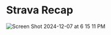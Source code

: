 # Strava Recap

![Screen Shot 2024-12-07 at 6 15 11 PM](https://github.com/user-attachments/assets/62bcbf2e-1216-4d65-883a-f138463a224a)

